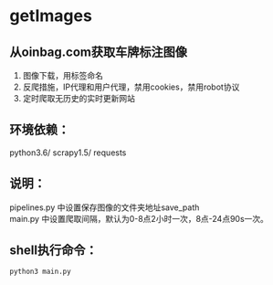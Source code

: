 # getImages
## 从oinbag.com获取车牌标注图像
1. 图像下载，用标签命名
2. 反爬措施，IP代理和用户代理，禁用cookies，禁用robot协议
3. 定时爬取无历史的实时更新网站

## 环境依赖：
python3.6/ scrapy1.5/ requests  

## 说明：  
pipelines.py 中设置保存图像的文件夹地址save_path  
main.py 中设置爬取间隔，默认为0-8点2小时一次，8点-24点90s一次。  

## shell执行命令：  
`python3 main.py`    


